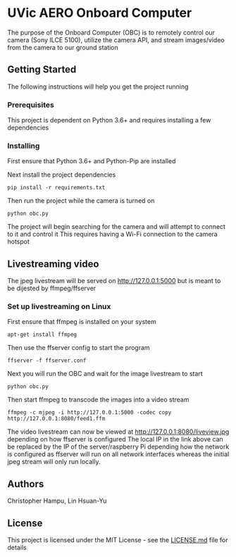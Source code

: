 # UVic AERO Onboard Computer

The purpose of the Onboard Computer (OBC) is to remotely control our camera (Sony ILCE 5100), utilize the camera API, and stream images/video from the camera to our ground station

## Getting Started

The following instructions will help you get the project running

### Prerequisites

This project is dependent on Python 3.6+ and requires installing a few dependencies

### Installing

First ensure that Python 3.6+ and Python-Pip are installed

Next install the project dependencies

```
pip install -r requirements.txt
```

Then run the project while the camera is turned on

```
python obc.py
```

The project will begin searching for the camera and will attempt to connect to it and control it
This requires having a Wi-Fi connection to the camera hotspot

## Livestreaming video

The jpeg livestream will be served on http://127.0.0.1:5000 but is meant to be dijested by ffmpeg/ffserver

### Set up livestreaming on Linux

First ensure that ffmpeg is installed on your system

```
apt-get install ffmpeg
```

Then use the ffserver config to start the program

```
ffserver -f ffserver.conf
```

Next you will run the OBC and wait for the image livestream to start

```
python obc.py
```

Then start ffmpeg to transcode the images into a video stream

```
ffmpeg -c mjpeg -i http://127.0.0.1:5000 -codec copy http://127.0.0.1:8080/feed1.ffm
```

The video livestream can now be viewed at http://127.0.0.1:8080/liveview.jpg depending on how ffserver is configured
The local IP in the link above can be replaced by the IP of the server/raspberry Pi depending how the network is configured as
ffserver will run on all network interfaces whereas the initial jpeg stream will only run locally.

## Authors

Christopher Hampu, Lin Hsuan-Yu

## License

This project is licensed under the MIT License - see the [LICENSE.md](LICENSE.md) file for details
